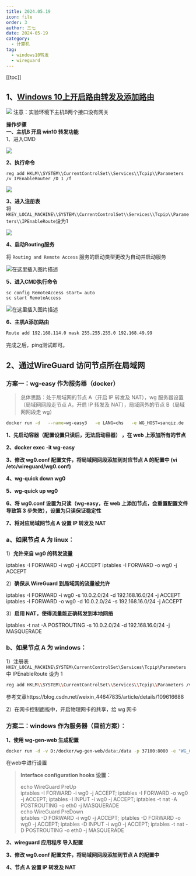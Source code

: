 ```yaml
---
title: 2024.05.19
icon: file
order: 3
author: 三七
date: 2024-05-19
category:
  - 计算机
tag:
  - windows10转发
  - wireguard
---
```

[[toc]]

## 1、[Windows 10上开启路由转发及添加路由](https://blog.csdn.net/weixin_44647835/article/details/109616688)
![](https://i.730307.xyz/202407191935989.png) 
注意：实验环境下主机B两个接口没有网关

**操作步骤**  
**一、主机B 开启 win10 转发功能**  
1、进入CMD  

![](https://i.730307.xyz/202407191935882.png)

**2、执行命令** 
``` 
reg add HKLM\\SYSTEM\\CurrentControlSet\\Services\\Tcpip\\Parameters /v IPEnableRouter /D 1 /f  
```

![](https://i.730307.xyz/202407191936870.png)

**3、进入注册表**  
将 `HKEY_LOCAL_MACHINE\\SYSTEM\\CurrentControlSet\\Services\\Tcpip\\Parameters\\IPEnableRoute`设为1  

![](https://i.730307.xyz/202407191936613.png)

**4、启动Routing服务**  

将 `Routing and Remote Access` 服务的启动类型更改为自动并启动服务  

![在这里插入图片描述](https://p.343700.xyz/file/8ef22f8270c6cd5a271a1.png)  

**5、进入CMD执行命令**  
```
sc config RemoteAccess start= auto  
sc start RemoteAccess 
```


![在这里插入图片描述](https://p.343700.xyz/file/6c7ab725c216dfcbed877.png)

**6、主机A添加路由**
```sh  
Route add 192.168.114.0 mask 255.255.255.0 192.168.49.99
```
完成之后，ping测试即可。



## 2、通过WireGuard 访问节点所在局域网

### 方案一：wg-easy 作为服务器（docker）

> 总体思路：处于局域网的节点 A（开启 IP 转发及 NAT），wg 服务器设置（局域网网段走节点 A，开启 IP 转发及 NAT），局域网外的节点 B（局域网网段走 wg）

```sh
docker run -d   --name=wg-easy3   -e LANG=chs   -e WG_HOST=sanqiz.de   -e PASSWORD=Zzh125475   -e PORT=37105  -e WG_DEFAULT_ADDRESS=10.0.2.x   -e WG_DEFAULT_DNS=114.114.114.114   -e WG_PERSISTENT_KEEPALIVE=30   -e WG_PORT=37106  -e WG_ALLOWED_IPS=10.0.2.0/24,192.168.16.0/24 -e WG_PRE_UP="echo WireGuard PreUp" -e WG_POST_UP="iptables -I FORWARD -i wg0 -j ACCEPT; iptables -I FORWARD -o wg0 -j ACCEPT; iptables -I INPUT -i wg0 -j ACCEPT; iptables -t nat -A POSTROUTING -o eth0 -j MASQUERADE"  -e WG_PRE_DOWN="echo WireGuard PreDown" -e WG_POST_DOWN="iptables -D FORWARD -i wg0 -j ACCEPT; iptables -D FORWARD -o wg0 -j ACCEPT; iptables -D INPUT -i wg0 -j ACCEPT; iptables -t nat -D POSTROUTING -o eth0 -j MASQUERADE"  -v D:/docker/wg-easy3:/etc/wireguard   -p 37105:37105 -p 37106:51820/udp --cap-add=NET_ADMIN   --cap-add=SYS_MODULE   --sysctl="net.ipv4.conf.all.src_valid_mark=1"   --sysctl="net.ipv4.ip_forward=1"   --restart unless-stopped  weejewel/wg-easy |
```

**1、先启动容器（配置设置只读后，无法启动容器） ，在 web 上添加所有的节点**

**2、docker exec -it wg-easy**

**3、修改 wg0.conf 配置文件，将局域网网段添加到对应节点 A 的配置中 (vi /etc/wireguard/wg0.conf)**

**4、wg-quick down wg0**

**5、wg-quick up wg0**

**6、将 wg0.conf 设置为只读（wg-easy，在 web 上添加节点，会重置配置文件导致第 3 步失效），设置为只读保证稳定性**

**7、将对应局域网节点 A 设置 IP 转发及 NAT**

### a、如果节点 A 为 linux：

1）**允许来自 wg0 的转发流量**

iptables -I FORWARD -i wg0 -j ACCEPT iptables -I FORWARD -o wg0 -j ACCEPT

2）**确保从 WireGuard 到局域网的流量被允许**

iptables -I FORWARD -i wg0 -s 10.0.2.0/24 -d 192.168.16.0/24 -j ACCEPT iptables -I FORWARD -o wg0 -d 10.0.2.0/24 -s 192.168.16.0/24 -j ACCEPT

3）**启用 NAT，使得流量能正确转发到本地网络**

iptables -t nat -A POSTROUTING -s 10.0.2.0/24 -d 192.168.16.0/24 -j MASQUERADE

### b、如果节点 A 为 windows：

1）注册表 `HKEY_LOCAL_MACHINE\SYSTEM\CurrentControlSet\Services\Tcpip\Parameters` 中 IPEnableRoute 设为 1

```sh
reg add HKLM\\SYSTEM\\CurrentControlSet\\Services\\Tcpip\\Parameters /v IPEnableRouter /D 1 /f
```



参考文章https://blog.csdn.net/weixin_44647835/article/details/109616688

2）在网卡控制面版中，开启物理网卡的共享，给 wg 网卡

### 方案二：windows 作为服务器（目前方案）：

**1、使用 wg-gen-web 生成配置**

```sh
docker run -d -v D:/docker/wg-gen-web/data:/data -p 37100:8080 -e "WG_CONF_DIR=/data" vx3r/wg-gen-web:latest
```

在web中进行设置

> **Interface configuration hooks 设置：**
>
> echo WireGuard PreUp  
> iptables -I FORWARD -i wg0 -j ACCEPT; iptables -I FORWARD -o wg0 -j ACCEPT; iptables -I INPUT -i wg0 -j ACCEPT; iptables -t nat -A POSTROUTING -o eth0 -j MASQUERADE  
> echo WireGuard PreDown  
> iptables -D FORWARD -i wg0 -j ACCEPT; iptables -D FORWARD -o wg0 -j ACCEPT; iptables -D INPUT -i wg0 -j ACCEPT; iptables -t nat -D POSTROUTING -o eth0 -j MASQUERADE

**2、wireguard 应用程序 导入配置**

**3、修改 wg0.conf 配置文件，将局域网网段添加到节点 A 的配置中**

**4、节点 A 设置 IP 转发及 NAT**



























